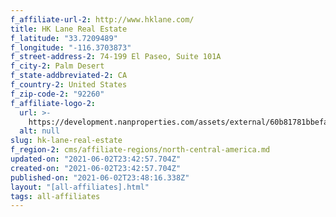 ```yaml
---
f_affiliate-url-2: http://www.hklane.com/
title: HK Lane Real Estate
f_latitude: "33.7209489"
f_longitude: "-116.3703873"
f_street-address-2: 74-199 El Paseo, Suite 101A­
f_city-2: Palm Desert­
f_state-addbreviated-2: CA­
f_country-2: United States
f_zip-code-2: "92260"
f_affiliate-logo-2:
  url: >-
    https://development.nanproperties.com/assets/external/60b81781bbefa23446e70096_6081e570b322960c17002bac_60785a542a6d96974bb7b1e1_content_red_-_hk_lane_logo_only.png
  alt: null
slug: hk-lane-real-estate
f_region-2: cms/affiliate-regions/north-central-america.md
updated-on: "2021-06-02T23:42:57.704Z"
created-on: "2021-06-02T23:42:57.704Z"
published-on: "2021-06-02T23:48:16.338Z"
layout: "[all-affiliates].html"
tags: all-affiliates
---
```

